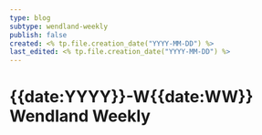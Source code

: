 ```yaml
---
type: blog
subtype: wendland-weekly
publish: false
created: <% tp.file.creation_date("YYYY-MM-DD") %>
last_edited: <% tp.file.creation_date("YYYY-MM-DD") %>
---
```

# {{date:YYYY}}-W{{date:WW}} Wendland Weekly